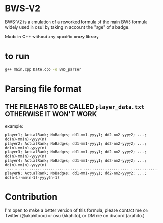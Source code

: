 # BWS-V2
BWS-V2 is a emulation of a reworked formula of the main BWS formula widely used in osu! by taking in account the "age" of a badge.

Made in C++ without any specific crazy library

# to run
```bash
g++ main.cpp Date.cpp -o BWS_parser
```
# Parsing file format

## THE FILE HAS TO BE CALLED `player_data.txt` OTHERWISE IT WON'T WORK
example:
```
player1; ActualRank; NoBadges; dd1-mm1-yyyy1; dd2-mm2-yyyy2; ...; dd(n)-mm(n)-yyyy(n)
player2; ActualRank; NoBadges; dd1-mm1-yyyy1; dd2-mm2-yyyy2; ...; dd(n)-mm(n)-yyyy(n)
player3; ActualRank; NoBadges; dd1-mm1-yyyy1; dd2-mm2-yyyy2; ...; dd(n)-mm(n)-yyyy(n)
player4; ActualRank; NoBadges; dd1-mm1-yyyy1; dd2-mm2-yyyy2; ...; dd(n)-mm(n)-yyyy(n)
...........................................................................................
playerN; ActualRank; NoBadges; dd1-mm1-yyyy1; dd2-mm2-yyyy2; ...; dd(n-1)-mm(n-1)-yyyy(n-1)
```

# Contribution
I'm open to make a better version of this formula, please contact me on Twitter (@akahitooo) or osu (Akahito), or DM me on discord (akahito.)
